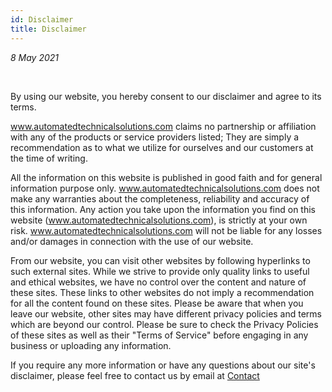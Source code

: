 ```yaml
---
id: Disclaimer
title: Disclaimer
---
```


<i>8 May 2021</i>

<br/>

By using our website, you hereby consent to our disclaimer and agree to its terms.

www.automatedtechnicalsolutions.com claims no partnership or affiliation with any of the products or service providers listed; They are simply a recommendation as to what we utilize for ourselves and our customers at the time of writing.

All the information on this website is published in good faith and for general information purpose only. www.automatedtechnicalsolutions.com does not make any warranties about the completeness, reliability and accuracy of this information. Any action you take upon the information you find on this website (www.automatedtechnicalsolutions.com), is strictly at your own risk. www.automatedtechnicalsolutions.com will not be liable for any losses and/or damages in connection with the use of our website.

From our website, you can visit other websites by following hyperlinks to such external sites. While we strive to provide only quality links to useful and ethical websites, we have no control over the content and nature of these sites. These links to other websites do not imply a recommendation for all the content found on these sites. Please be aware that when you leave our website, other sites may have different privacy policies and terms which are beyond our control. Please be sure to check the Privacy Policies of these sites as well as their "Terms of Service" before engaging in any business or uploading any information.

If you require any more information or have any questions about our site's disclaimer, please feel free to contact us by email at [Contact](mailto:luke@automatedtechnicalsolutions.com)
